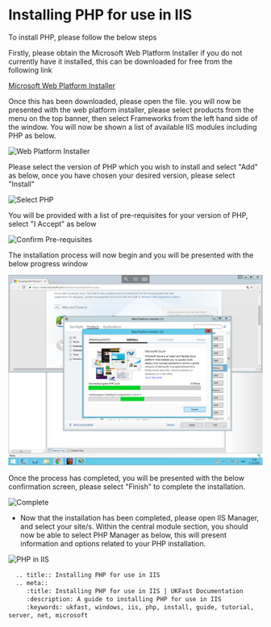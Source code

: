 # Installing PHP for use in IIS

To install PHP, please follow the below steps


Firstly, please obtain the Microsoft Web Platform Installer if you do not currently have it installed, this can be downloaded for free from the following link

[Microsoft Web Platform Installer](https://www.microsoft.com/web/downloads/platform.aspx)

Once this has been downloaded, please open the file. you will now be presented with the web platform installer, please select products from the menu on the top banner, then select Frameworks from the left hand side of the window. You will now be shown a list of available IIS modules including PHP as below.

![Web Platform Installer](files/phpinstall/frameworkselection.PNG)

Please select the version of PHP which you wish to install and select "Add" as below, once you have chosen your desired version, please select "Install"

![Select PHP](files/phpinstall/phpselected.PNG)

You will be provided with a list of pre-requisites for your version of PHP, select "I Accept" as below

![Confirm Pre-requisites](files/phpinstall/confirmation.PNG)

The installation process will now begin and you will be presented with the below progress window

![Install](files/phpinstall/installation.PNG)

Once the process has completed, you will be presented with the below confirmation screen, please select "Finish" to complete the installation.

![Complete](files/phpinstall/complete.PNG)

* Now that the installation has been completed, please open IIS Manager, and select your site/s. Within the central module section, you should now be able to select PHP Manager as below, this will present information and options related to your PHP installation.

![PHP in IIS](files/phpinstall/phpmanageriis.PNG)


```eval_rst
  .. title:: Installing PHP for use in IIS
  .. meta::
     :title: Installing PHP for use in IIS | UKFast Documentation
     :description: A guide to installing PHP for use in IIS
     :keywords: ukfast, windows, iis, php, install, guide, tutorial, server, net, microsoft
```
